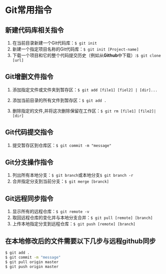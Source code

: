 # Git常用指令

## 新建代码库相关指令

1. 在当前目录新建一个Git代码库：`$ git init`
2. 新建一个指定项目名称的Git代码库：`$ git init [Project-name]`
3. 下载一个项目和它的整个代码提交历史（例如从**Github**中下载）:`$ git clone [url]`



## Git增删文件指令

1. 添加指定文件或文件夹到暂存区：`$ git add [file1] [fiel2] | [dir]...`

2. 添加当前目录的所有文件到暂存区：`$ git add .`

3. 删除指定的文件,并将这次删除保留在工作区：`$ git rm [file1] [file2]| [dir]`




## Git代码提交指令

1. 提交暂存区到仓库区：`$ git commit -m "message"`



## Git分支操作指令

1. 列出所有本地分支：`$ git branch`或本地分支`$ git branch -r`
2. 合并指定分支到当前分支：`$ git merge [branck]`



## Git远程同步指令

1. 显示所有的远程仓库：`$ git remote -v`
2. 取回远程仓库的变化并与本地分支合并：`$ git pull [remote] [branch]`
3. 上传本地指定分支到远程仓库：`$ git push [remote] [branch]`



## 在本地修改后的文件需要以下几步与远程github同步

```bash
$ git add .
$ git commit -m "message"
$ git pull origin master
$ git push origin master
```

